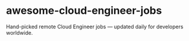 # awesome-cloud-engineer-jobs
Hand-picked remote Cloud Engineer jobs — updated daily for developers worldwide.
